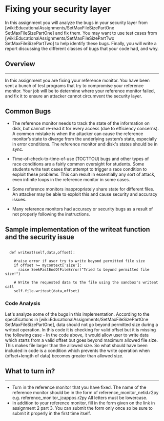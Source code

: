 
# Fixing your security layer

In this assignment you will analyze the bugs in your security layer from [wiki:EducationalAssignments/SetMaxFileSizePartOne SetMaxFileSizePartOne] and fix them.  You may want to use test cases from [wiki:EducationalAssignments/SetMaxFileSizePartTwo SetMaxFileSizePartTwo] to help identify these bugs.  Finally, you will write a report discussing the different classes of bugs that your code had, and why.




## Overview
----
In this assignment you are fixing your reference monitor.  You have been sent a bunch of test programs that try to compromise your reference monitor.  Your job will be to determine where your reference monitor failed, and fix it to ensure an attacker cannot circumvent the security layer.



## Common Bugs
 * The reference monitor needs to track the state of the information on disk, but cannot re-read it for every access (due to efficiency concerns). A common mistake is when the attacker can cause the reference monitor’s state to diverge from the underlying system’s state, especially in error conditions. The reference monitor and disk's states should be in sync.

 * Time-of-check-to-time-of-use (TOCTTOU) bugs and other types of race conditions are a fairly common oversight for students. Some students write test cases that attempt to trigger a race condition to exploit these problems. This can result in essentially any sort of attack, even infinite loops in the reference monitor in some cases.

 * Some reference monitors inappropriately share state for different files. An attacker may be able to exploit this and cause security and accuracy issues.

 * Many reference monitors had accuracy or security bugs as a result of not properly following the instructions.  



## Sample implementation of the writeat function and the security issue
```

  def writeat(self,data,offset):
    
    #raise error if user try to write beyond permitted file size
    if offset >= mycontext['size']:
      raise SeekPastEndOfFileError("Tried to beyond permitted file size!")

    # Write the requested data to the file using the sandbox's writeat call
    self.file.writeat(data,offset)
```

### Code Analysis
Let's analyze some of the bugs in this implementation.  According to the specifications in [wiki:EducationalAssignments/SetMaxFileSizePartOne SetMaxFileSizePartOne], data should not go beyond permitted size during a writeat operation. In this code it is checking for valid offset but it is missing the following case - In the code above, it would allow user to write data which starts from a valid offset but goes beyond maximum allowed file size. This makes file larger than the allowed size. So what should have been included in code is a condition which prevents the write operation when (offset+length of data) becomes greater than allowed size.



## What to turn in?
----
 
 * Turn in the reference monitor that you have fixed.  The name of the reference monitor should be in the form of reference_monitor_netid.r2py
e.g. reference_monitor_jcappos.r2py
All letters must be lowercase.
 * In addition to your reference monitor, fill in the form given on the link in assignment 2 part 3. You can submit the form only once so be sure to submit it properly in the first time itself. 
